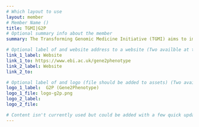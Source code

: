 ```yaml
---
# Which layout to use
layout: member
# Member Name ()
title: TGMI|G2P
# Optional summary info about the member
summary: The Transforming Genomic Medicine Initiative (TGMI) aims to improve the quality and efficiency of clinical reporting from genomic sequence information.  It is a collaboration between researchers at the University of Edinburgh, EMBL European Bioinformatics Institute, University of Cambridge, University of Exeter, Imperial College London, University of Manchester, the Broad Institute, and the Wellcome Sanger Institute, and is funded by the Wellcome Trust.  TGMI are building resources to improve the speed accuracy, sensitivity and precision of information to support clinical genome interpretation . This includes G2P (Gene2Phenotype), an online database of gene-disease relations and system for diagnostic variant interpretation.

# Optional label of and website address to a website (Two availble at the moment)
link_1_label: Website
link_1_to: https://www.ebi.ac.uk/gene2phenotype
link_2_label: Website
link_2_to:

# Optional label of and logo (file should be added to assets) (Two availble at the moment).
logo_1_label:  G2P (Gene2Phenotype)
logo_1_file: logo-g2p.png
logo_2_label:
logo_2_file:

# Content isn't currently used but could be added with a few quick updates if needed to allow for pages
---
```

